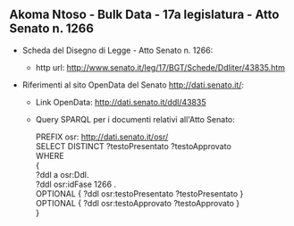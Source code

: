 ## Akoma Ntoso - Bulk Data - 17a legislatura - Atto Senato n. 1266 ##

* Scheda del Disegno di Legge - Atto Senato n. 1266:
	* http url: http://www.senato.it/leg/17/BGT/Schede/Ddliter/43835.htm

* Riferimenti al sito OpenData del Senato http://dati.senato.it/:
	* Link OpenData: http://dati.senato.it/ddl/43835
	* Query SPARQL per i documenti relativi all'Atto Senato:

        PREFIX osr: <http://dati.senato.it/osr/>  
		SELECT DISTINCT ?testoPresentato ?testoApprovato  
		WHERE  
		{  
		    ?ddl a osr:Ddl.  
		    ?ddl osr:idFase 1266 .  
		    OPTIONAL { ?ddl osr:testoPresentato ?testoPresentato }  
		    OPTIONAL { ?ddl osr:testoApprovato ?testoApprovato }  
		}
		